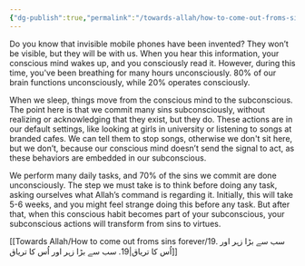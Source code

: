 ```yaml
---
{"dg-publish":true,"permalink":"/towards-allah/how-to-come-out-froms-sins-forever/18-unconsious-sins/","noteIcon":"","created":"2025-05-09T22:26:33.878+05:00","updated":"2025-05-09T23:33:59.492+05:00"}
---
```


Do you know that invisible mobile phones have been invented? They won’t be visible, but they will be with us. When you hear this information, your conscious mind wakes up, and you consciously read it. However, during this time, you've been breathing for many hours unconsciously. 80% of our brain functions unconsciously, while 20% operates consciously.

When we sleep, things move from the conscious mind to the subconscious. The point here is that we commit many sins subconsciously, without realizing or acknowledging that they exist, but they do. These actions are in our default settings, like looking at girls in university or listening to songs at branded cafes. We can tell them to stop songs, otherwise we don't sit here, but we don’t, because our conscious mind doesn’t send the signal to act, as these behaviors are embedded in our subconscious.

We perform many daily tasks, and 70% of the sins we commit are done unconsciously. The step we must take is to think before doing any task, asking ourselves what Allah’s command is regarding it. Initially, this will take 5-6 weeks, and you might feel strange doing this before any task. But after that, when this conscious habit becomes part of your subconscious, your subconscious actions will transform from sins to virtues.

[[Towards Allah/How to come out froms sins forever/19. سب سے بڑا زہر اور اُس کا تریاق\|19. سب سے بڑا زہر اور اُس کا تریاق]]


